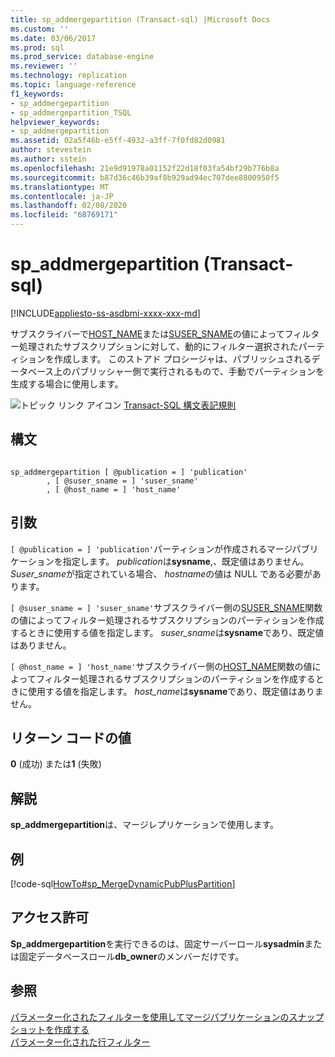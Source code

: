 ```yaml
---
title: sp_addmergepartition (Transact-sql) |Microsoft Docs
ms.custom: ''
ms.date: 03/06/2017
ms.prod: sql
ms.prod_service: database-engine
ms.reviewer: ''
ms.technology: replication
ms.topic: language-reference
f1_keywords:
- sp_addmergepartition
- sp_addmergepartition_TSQL
helpviewer_keywords:
- sp_addmergepartition
ms.assetid: 02a5f46b-e5ff-4932-a3ff-7f0fd82d0981
author: stevestein
ms.author: sstein
ms.openlocfilehash: 21e9d91978a01152f22d18f03fa54bf29b776b8a
ms.sourcegitcommit: b87d36c46b39af8b929ad94ec707dee8800950f5
ms.translationtype: MT
ms.contentlocale: ja-JP
ms.lasthandoff: 02/08/2020
ms.locfileid: "68769171"
---
```

# <a name="sp_addmergepartition-transact-sql"></a>sp_addmergepartition (Transact-sql)
[!INCLUDE[appliesto-ss-asdbmi-xxxx-xxx-md](../../includes/appliesto-ss-asdbmi-xxxx-xxx-md.md)]

  サブスクライバーで[HOST_NAME](../../t-sql/functions/host-name-transact-sql.md)または[SUSER_SNAME](../../t-sql/functions/suser-sname-transact-sql.md)の値によってフィルター処理されたサブスクリプションに対して、動的にフィルター選択されたパーティションを作成します。 このストアド プロシージャは、パブリッシュされるデータベース上のパブリッシャー側で実行されるもので、手動でパーティションを生成する場合に使用します。  
  
 ![トピック リンク アイコン](../../database-engine/configure-windows/media/topic-link.gif "トピック リンク アイコン") [Transact-SQL 構文表記規則](../../t-sql/language-elements/transact-sql-syntax-conventions-transact-sql.md)  
  
## <a name="syntax"></a>構文  
  
```  
  
sp_addmergepartition [ @publication = ] 'publication'  
        , [ @suser_sname = ] 'suser_sname'  
        , [ @host_name = ] 'host_name'  
```  
  
## <a name="arguments"></a>引数  
`[ @publication = ] 'publication'`パーティションが作成されるマージパブリケーションを指定します。 *publication*は**sysname**,、既定値はありません。 *Suser_sname*が指定されている場合、 *hostname*の値は NULL である必要があります。  
  
`[ @suser_sname = ] 'suser_sname'`サブスクライバー側の[SUSER_SNAME](../../t-sql/functions/suser-sname-transact-sql.md)関数の値によってフィルター処理されるサブスクリプションのパーティションを作成するときに使用する値を指定します。 *suser_sname*は**sysname**であり、既定値はありません。  
  
`[ @host_name = ] 'host_name'`サブスクライバー側の[HOST_NAME](../../t-sql/functions/host-name-transact-sql.md)関数の値によってフィルター処理されるサブスクリプションのパーティションを作成するときに使用する値を指定します。 *host_name*は**sysname**であり、既定値はありません。  
  
## <a name="return-code-values"></a>リターン コードの値  
 **0** (成功) または**1** (失敗)  
  
## <a name="remarks"></a>解説  
 **sp_addmergepartition**は、マージレプリケーションで使用します。  
  
## <a name="example"></a>例  
 [!code-sql[HowTo#sp_MergeDynamicPubPlusPartition](../../relational-databases/replication/codesnippet/tsql/sp-addmergepartition-tra_1.sql)]  
  
## <a name="permissions"></a>アクセス許可  
 **Sp_addmergepartition**を実行できるのは、固定サーバーロール**sysadmin**または固定データベースロール**db_owner**のメンバーだけです。  
  
## <a name="see-also"></a>参照  
 [パラメーター化されたフィルターを使用してマージパブリケーションのスナップショットを作成する](../../relational-databases/replication/create-a-snapshot-for-a-merge-publication-with-parameterized-filters.md)   
 [パラメーター化された行フィルター](../../relational-databases/replication/merge/parameterized-filters-parameterized-row-filters.md)  
  
  
